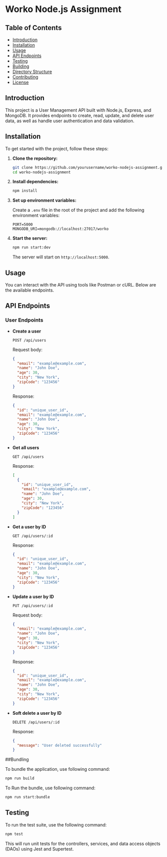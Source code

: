 # Worko Node.js Assignment

## Table of Contents

- [Introduction](#introduction)
- [Installation](#installation)
- [Usage](#usage)
- [API Endpoints](#api-endpoints)
- [Testing](#testing)
- [Building](#building)
- [Directory Structure](#directory-structure)
- [Contributing](#contributing)
- [License](#license)

## Introduction

This project is a User Management API built with Node.js, Express, and MongoDB. It provides endpoints to create, read, update, and delete user data, as well as handle user authentication and data validation.

## Installation

To get started with the project, follow these steps:

1. **Clone the repository:**
    ```sh
    git clone https://github.com/yourusername/worko-nodejs-assignment.git
    cd worko-nodejs-assignment
    ```

2. **Install dependencies:**
    ```sh
    npm install
    ```

3. **Set up environment variables:**

    Create a `.env` file in the root of the project and add the following environment variables:
    ```
    PORT=5000
    MONGODB_URI=mongodb://localhost:27017/worko
    ```

4. **Start the server:**
    ```sh
    npm run start:dev
    ```

    The server will start on `http://localhost:5000`.

## Usage

You can interact with the API using tools like Postman or cURL. Below are the available endpoints.

## API Endpoints

### User Endpoints

- **Create a user**

    ```http
    POST /api/users
    ```

    Request body:
    ```json
    {
      "email": "example@example.com",
      "name": "John Doe",
      "age": 30,
      "city": "New York",
      "zipCode": "123456"
    }
    ```

    Response:
    ```json
    {
      "id": "unique_user_id",
      "email": "example@example.com",
      "name": "John Doe",
      "age": 30,
      "city": "New York",
      "zipCode": "123456"
    }
    ```

- **Get all users**

    ```http
    GET /api/users
    ```

    Response:
    ```json
    [
      {
        "id": "unique_user_id",
        "email": "example@example.com",
        "name": "John Doe",
        "age": 30,
        "city": "New York",
        "zipCode": "123456"
      }
    ]
    ```

- **Get a user by ID**

    ```http
    GET /api/users/:id
    ```

    Response:
    ```json
    {
      "id": "unique_user_id",
      "email": "example@example.com",
      "name": "John Doe",
      "age": 30,
      "city": "New York",
      "zipCode": "123456"
    }
    ```

- **Update a user by ID**

    ```http
    PUT /api/users/:id
    ```

    Request body:
    ```json
    {
      "email": "example@example.com",
      "name": "John Doe",
      "age": 30,
      "city": "New York",
      "zipCode": "123456"
    }
    ```

    Response:
    ```json
    {
      "id": "unique_user_id",
      "email": "example@example.com",
      "name": "John Doe",
      "age": 30,
      "city": "New York",
      "zipCode": "123456"
    }
    ```

- **Soft delete a user by ID**

    ```http
    DELETE /api/users/:id
    ```

    Response:
    ```json
    {
      "message": "User deleted successfully"
    }
    ```

##Bundling

To bundle the application, use following command:

```sh
npm run build
```

To Run the bundle, use following command:

```sh
npm run start:bundle
```

## Testing

To run the test suite, use the following command:

```sh
npm test
```

This will run unit tests for the controllers, services, and data access objects (DAOs) using Jest and Supertest.
